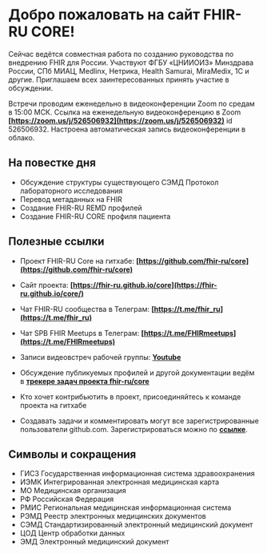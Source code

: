 # Добро пожаловать на сайт FHIR-RU CORE!

Сейчас ведётся совместная работа по созданию руководства по внедрению FHIR для России. 
Участвуют ФГБУ «ЦНИИОИЗ» Минздрава России, СПб МИАЦ, Medlinx, Нетрика, Health Samurai, MiraMedix, 1С и другие. 
Приглашаем всех заинтересованных принять участие в обсуждении.

Встречи проводим еженедельно в видеоконференции Zoom по средам в 15:00 МСК. 
Ссылка на еженедельную видеоконференцию в Zoom __[https://zoom.us/j/526506932](https://zoom.us/j/526506932)__ 
id 526506932. 
Настроена автоматическая запись видеоконференции в облако.

## На повестке дня
- Обсуждение структуры существующего СЭМД Протокол лабораторного исследования
- Перевод метаданных на FHIR
- Создание FHIR-RU REMD профилей
- Создание FHIR-RU CORE профиля пациента

## Полезные ссылки

* Проект FHIR-RU Core на гитхабе: __[https://github.com/fhir-ru/core](https://github.com/fhir-ru/core)__

* Сайт проекта: __[https://fhir-ru.github.io/core](https://fhir-ru.github.io/core/)__

* Чат FHIR-RU сообщества в Телеграм: __[https://t.me/fhir_ru](https://t.me/fhir_ru)__

* Чат SPB FHIR Meetups в Телеграм: __[https://t.me/FHIRmeetups](https://t.me/FHIRmeetups)__

* Записи видеовстреч рабочей группы: __[Youtube](https://www.youtube.com/playlist?list=PLEOOqZS1NtwahWSuJQbWJTjhdbyVy-56U)__

* Обсуждение публикуемых профилей и другой документации ведём в __[трекере задач проекта fhir-ru/core](https://github.com/fhir-ru/core/issues)__

* Кто хочет контрибьютить в проект, присоединяйтесь к команде проекта на гитхабе

* Создавать задачи и комментировать могут все зарегистрированные пользователи github.com. Зарегистрироваться можно по __[ссылке](https://github.com/join?source=header-home)__.

## Символы и сокращения

- ГИСЗ Государственная информационная система здравоохранения
- ИЭМК Интегрированная электронная медицинская карта
- МО Медицинская организация
- РФ Российская Федерация
- РМИС Региональная медицинская информационная система
- РЭМД Реестр электронных медицинских документов
- СЭМД Стандартизированный электронный медицинский документ
- ЦОД Центр обработки данных
- ЭМД Электронный медицинский документ

